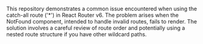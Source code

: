 This repository demonstrates a common issue encountered when using the catch-all route ('*') in React Router v6. The problem arises when the NotFound component, intended to handle invalid routes, fails to render.  The solution involves a careful review of route order and potentially using a nested route structure if you have other wildcard paths.